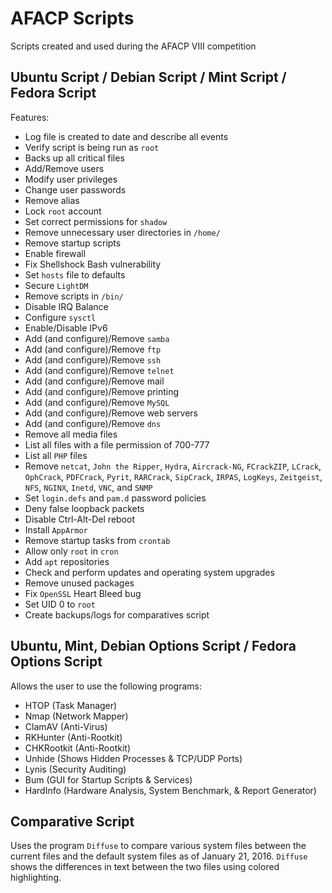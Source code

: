 # AFACP Scripts
Scripts created and used during the AFACP VIII competition

## Ubuntu Script / Debian Script / Mint Script / Fedora Script
Features:
* Log file is created to date and describe all events
* Verify script is being run as `root`
* Backs up all critical files
* Add/Remove users
* Modify user privileges
* Change user passwords
* Remove alias
* Lock `root` account
* Set correct permissions for `shadow`
* Remove unnecessary user directories in `/home/`
* Remove startup scripts
* Enable firewall
* Fix Shellshock Bash vulnerability
* Set `hosts` file to defaults
* Secure `LightDM`
* Remove scripts in `/bin/`
* Disable IRQ Balance
* Configure `sysctl`
* Enable/Disable IPv6
* Add (and configure)/Remove `samba`
* Add (and configure)/Remove `ftp`
* Add (and configure)/Remove `ssh`
* Add (and configure)/Remove `telnet`
* Add (and configure)/Remove mail
* Add (and configure)/Remove printing
* Add (and configure)/Remove `MySQL`
* Add (and configure)/Remove web servers
* Add (and configure)/Remove `dns`
* Remove all media files
* List all files with a file permission of 700-777
* List all `PHP` files
* Remove `netcat`, `John the Ripper`, `Hydra`, `Aircrack-NG`, `FCrackZIP`, `LCrack`, `OphCrack`, `PDFCrack`, `Pyrit`, `RARCrack`, `SipCrack`, `IRPAS`, `LogKeys`, `Zeitgeist`, `NFS`, `NGINX`, `Inetd`, `VNC`, and `SNMP`
* Set `login.defs` and `pam.d` password policies
* Deny false loopback packets
* Disable Ctrl-Alt-Del reboot
* Install `AppArmor`
* Remove startup tasks from `crontab`
* Allow only `root` in `cron`
* Add `apt` repositories
* Check and perform updates and operating system upgrades
* Remove unused packages
* Fix `OpenSSL` Heart Bleed bug
* Set UID 0 to `root`
* Create backups/logs for comparatives script

## Ubuntu, Mint, Debian Options Script / Fedora Options Script
Allows the user to use the following programs:
* HTOP (Task Manager)
* Nmap (Network Mapper)
* ClamAV (Anti-Virus)
* RKHunter (Anti-Rootkit)
* CHKRootkit (Anti-Rootkit)
* Unhide (Shows Hidden Processes & TCP/UDP Ports)
* Lynis (Security Auditing)
* Bum (GUI for Startup Scripts & Services)
* HardInfo (Hardware Analysis, System Benchmark, & Report Generator)

## Comparative Script
Uses the program `Diffuse` to compare various system files between the current files and the default system files as of January 21, 2016. `Diffuse` shows the differences in text between the two files using colored highlighting.
